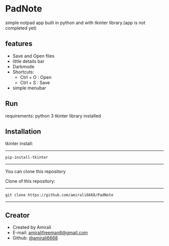 # PadNote

simple notpad app built in python and with tkinter library.(app is not completed yet)

## features
- Save and Open files 
- little details bar
- Darkmode
- Shortcuts:
  - Ctrl + O : Open
  - Ctrl + S : Save
- simple menubar

## Run
requirements:
python 3
tkinter library installed

## Installation

tkinter install:

---
    pip-install-tkinter
---


You can clone this repository

Clone of this repository: 

---
    git clone https://github.com/amirali6668/PadNote
---


## Creator
- Created by Amirali
- E-mail: amiralifreeman6@gmail.com
- Github: [@amirali6668](https://github.com/amirali6668)
